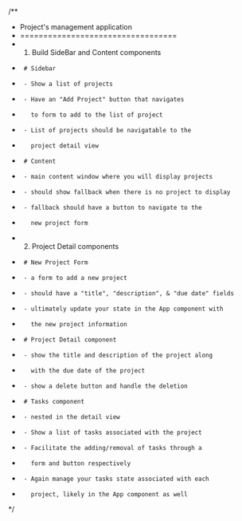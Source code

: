 /**
 *   Project's management application
 *   ==================================
 *   1) Build SideBar and Content components
 *      # Sidebar
 *      - Show a list of projects
 *      - Have an "Add Project" button that navigates
 *        to form to add to the list of project
 *      - List of projects should be navigatable to the 
 *        project detail view
 *      # Content
 *      - main content window where you will display projects
 *      - should show fallback when there is no project to display
 *      - fallback should have a button to navigate to the
 *        new project form
 *   2) Project Detail components
 *      # New Project Form
 *      - a form to add a new project
 *      - should have a "title", "description", & "due date" fields
 *      - ultimately update your state in the App component with
 *        the new project information
 *      # Project Detail component
 *      - show the title and description of the project along
 *        with the due date of the project
 *      - show a delete button and handle the deletion
 *      # Tasks component
 *      - nested in the detail view
 *      - Show a list of tasks associated with the project
 *      - Facilitate the adding/removal of tasks through a
 *        form and button respectively
 *      - Again manage your tasks state associated with each
 *        project, likely in the App component as well
 */
